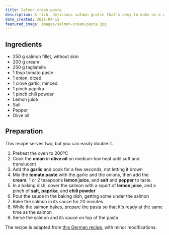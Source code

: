 ```yaml
---
title: Salmon cream pasta
description: A rich, delicious salmon gratin that's easy to make on a weekday.
date_created: 2021-04-15
featured_image: images/salmon-cream-pasta.jpg
---
```


## Ingredients

- 250 g salmon fillet, without skin
- 200 g cream
- 250 g tagliatelle
- 1 tbsp tomato paste
- 1 onion, diced
- 1 clove garlic, minced
- 1 pinch paprika
- 1 pinch chili powder
- Lemon juice
- Salt
- Pepper
- Olive oil

## Preparation

This recipe serves two, but you can easily double it.

1. Preheat the oven to 200ºC
2. Cook the **onion** in **olive oil** on medium-low heat until soft and translucent
3. Add the **garlic** and cook for a few seconds, not letting it brown
4. Mix the **tomato paste** with the garlic and the onions, then add the **cream**, 1 or 2 teaspoons **lemon juice**, and **salt** and **pepper** to taste.
5. In a baking dish, cover the salmon with a squirt of **lemon juice**, and a pinch of **salt**, **paprika**, and **chili powder**
6. Pour the sauce in the baking dish, getting some under the salmon
7. Bake the salmon in its sauce for 20 minutes
8. While the salmon bakes, prepare the pasta so that it's ready at the same time as the salmon
9. Serve the salmon and its sauce on top of the pasta

The recipe is adapted from [this German recipe](https://lydiasfoodblog.de/lachs-sahne-gratin/), with minor modifications.

